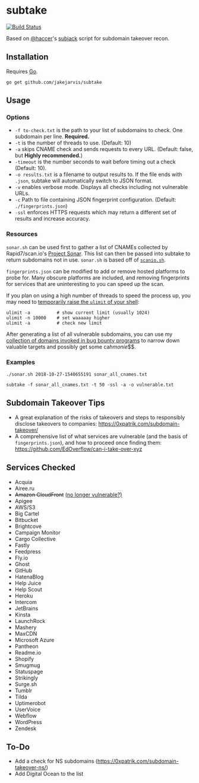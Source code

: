 # subtake

[![Build Status](https://travis-ci.org/jakejarvis/subtake.svg?branch=master)](https://travis-ci.org/jakejarvis/subtake)

Based on [@haccer](https://github.com/haccer)'s [subjack](https://github.com/haccer/subjack) script for subdomain takeover recon.

## Installation

Requires [Go](https://golang.org/dl/).

`go get github.com/jakejarvis/subtake`

## Usage

### Options

- `-f to-check.txt` is the path to your list of subdomains to check. One subdomain per line. **Required.**
- `-t` is the number of threads to use. (Default: 10)
- `-a` skips CNAME check and sends requests to every URL. (Default: false, but **Highly recommended.**) 
- `-timeout` is the number seconds to wait before timing out a check (Default: 10).
- `-o results.txt` is a filename to output results to. If the file ends with `.json`, subtake will automatically switch to JSON format.
- `-v` enables verbose mode. Displays all checks including not vulnerable URLs.
- `-c` Path to file containing JSON fingerprint configuration. (Default: `./fingerprints.json`)
- `-ssl` enforces HTTPS requests which may return a different set of results and increase accuracy.

### Resources

`sonar.sh` can be used first to gather a list of CNAMEs collected by Rapid7/scan.io's [Project Sonar](https://opendata.rapid7.com/sonar.fdns_v2/). This list can then be passed into subtake to return subdomains not in use. `sonar.sh` is based off of [`scanio.sh`](https://gist.github.com/haccer/3698ff6927fc00c8fe533fc977f850f8).

`fingerprints.json` can be modified to add or remove hosted platforms to probe for. Many obscure platforms are included, and removing fingerprints for services that are uninteresting to you can speed up the scan.

If you plan on using a high number of threads to speed the process up, you may need to [temporarily raise the `ulimit` of your shell](http://posidev.com/blog/2009/06/04/set-ulimit-parameters-on-ubuntu/):

```
ulimit -a          # show current limit (usually 1024)
ulimit -n 10000    # set waaaaay higher
ulimit -a          # check new limit
```

After generating a list of all vulnerable subdomains, you can use my [collection of domains invoked in bug bounty programs](https://github.com/jakejarvis/bounty-domains/blob/master/domains.txt) to narrow down valuable targets and possibly get some ca$h monie$$$.

### Examples

`./sonar.sh 2018-10-27-1540655191 sonar_all_cnames.txt`

`subtake -f sonar_all_cnames.txt -t 50 -ssl -a -o vulnerable.txt`

## Subdomain Takeover Tips

- A great explanation of the risks of takeovers and steps to responsibly disclose takeovers to companies: https://0xpatrik.com/subdomain-takeover/
- A comprehensive list of what services are vulnerable (and the basis of `fingerprints.json`), and how to proceed once finding them: https://github.com/EdOverflow/can-i-take-over-xyz

## Services Checked

- Acquia
- Airee.ru
- ~~Amazon CloudFront~~ [(no longer vulnerable?)](https://github.com/EdOverflow/can-i-take-over-xyz/issues/29)
- Apigee
- AWS/S3
- Big Cartel
- Bitbucket
- Brightcove
- Campaign Monitor
- Cargo Collective
- Fastly
- Feedpress
- Fly.io
- Ghost
- GitHub
- HatenaBlog
- Help Juice
- Help Scout
- Heroku
- Intercom
- JetBrains
- Kinsta
- LaunchRock
- Mashery
- MaxCDN
- Microsoft Azure
- Pantheon
- Readme.io
- Shopify
- Smugmug
- Statuspage
- Strikingly
- Surge.sh
- Tumblr
- Tilda
- Uptimerobot
- UserVoice
- Webflow
- WordPress
- Zendesk


## To-Do

- Add a check for NS subdomains (https://0xpatrik.com/subdomain-takeover-ns/)
- Add Digital Ocean to the list 
